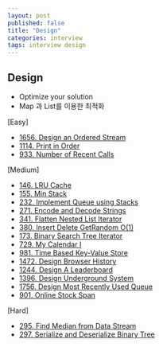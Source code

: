 ```yaml
---
layout: post
published: false
title: "Design"
categories: interview
tags: interview design
---
```


## Design

- Optimize your solution
- Map 과 List를 이용한 최적화

[Easy]
- [1656. Design an Ordered Stream](/interview/2023/05/21/design-an-ordered-stream/)
- [1114. Print in Order](/interview/2023/05/21/print-in-order/)
- [933. Number of Recent Calls](/interview/2023/05/26/number-of-recent-calls/)

[Medium]
- [146. LRU Cache](/interview/2023/04/26/lru-cache/)
- [155. Min Stack](/interview/2023/05/21/min-stack/)
- [232. Implement Queue using Stacks](/interview/2023/05/21/implement-queue-using-stacks/)
- [271. Encode and Decode Strings](/interview/2023/05/21/encode-and-decode-strings/)
- [341. Flatten Nested List Iterator](/interview/2023/05/21/flatten-nested-list-iterator/)
- [380. Insert Delete GetRandom O(1)](/interview/2023/04/20/insert-delete-getrandom-o1/)
- [173. Binary Search Tree Iterator](/interview/2023/05/21/binary-search-tree-iterator/)
- [729. My Calendar I](/interview/2023/04/30/my-calendar-i/)
- [981. Time Based Key-Value Store](/interview/2023/05/21/time-based-key-value-store/)
- [1472. Design Browser History](/interview/2023/05/21/design-browser-history/)
- [1244. Design A Leaderboard](/interview/2023/05/21/design-a-leaderboard/)
- [1396. Design Underground System](/interview/2023/05/21/design-underground-system/)
- [1756. Design Most Recently Used Queue](/interview/2023/05/01/design-most-recently-used-queue/)
- [901. Online Stock Span](/interview/2023/05/23/online-stock-span/)

[Hard]
- [295. Find Median from Data Stream](/interview/2023/05/21/find-median-from-data-stream/)
- [297. Serialize and Deserialize Binary Tree](/interview/2023/05/21/serialize-and-deserialize-binary-tree/)
